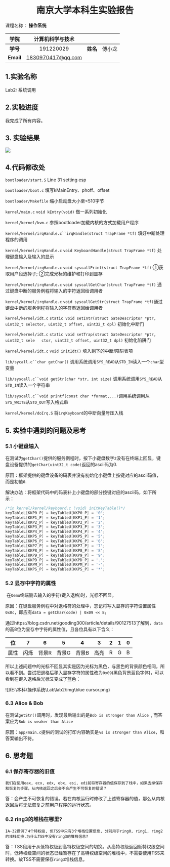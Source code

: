 # <center>南京大学本科生实验报告</center>

课程名称： **操作系统**

|   学院    | 计算机科学与技术  |          |        |
| :-------: | :---------------: | :------: | :----: |
| **学号**  |     191220029     | **姓名** | 傅小龙 |
| **Email** | 1830970417@qq.com |          |        |

## 1.实验名称

Lab2: 系统调用



## 2.实验进度

我完成了所有内容。



## 3. 实验结果

![](E:\本科\操作系统\Lab\lab2\img\result.png)

## 4.代码修改处

`bootloader/start.S`  Line 31 setting esp

`bootloader/boot.c` 填写kMainEntry、phoff、offset

`bootloader/Makefile`  缩小启动盘大小至<510字节

`kernel/main.c`  `void kEntry(void)` 做一系列初始化

`kernel/kernel/kvm.c` 参照bootloader加载内核的方式加载用户程序

`kernel/kernel/irqHandle.c``irqHandle(struct TrapFrame *tf)` 填好中断处理程序的调用

`kernel/kernel/irqHandle.c` `void KeyboardHandle(struct TrapFrame *tf)` 处理键盘输入及输入的显示

`kernel/kernel/irqHandle.c` `void syscallPrint(struct TrapFrame *tf)` ①获取用户段选择子; ②完成光标的维护和打印到显存

`kernel/kernel/irqHandle.c` `void syscallGetChar(struct TrapFrame *tf)` 通过键盘中断的服务例程将输入的字符返回给调用者

`kernel/kernel/irqHandle.c` `void syscallGetStr(struct TrapFrame *tf)`通过键盘中断的服务例程将输入的字符串返回给调用者

`kernel/kernel/idt.c`  `static void setIntr(struct GateDescriptor *ptr, uint32_t selector, uint32_t offset, uint32_t dpl)` 初始化中断门

`kernel/kernel/idt.c`  `static void setTrap(struct GateDescriptor *ptr, uint32_t sele	ctor, uint32_t offset, uint32_t dpl)` 初始化陷阱门

`kernel/kernel/idt.c`  `void initIdt()` 填入剩下的中断/陷阱表项

`lib/sycall.c``char getChar()` 调用系统调用`SYS_READ`从`STD_IN`读入一个`char`型变量

`lib/syscall.c``void getStr(char *str, int size)` 调用系统调用`SYS_READ`从`STD_IN`读入一个字符串

`lib/syscall.c``void printf(const char *format,...)`调用系统调用从`SYS_WRITE`从`STD_OUT`写入格式串

`kernel/kernel/doIrq.S` 将`irqKeyboard`的中断向量号压入栈



## 5. 实验中遇到的问题及思考

### 5.1 小键盘输入

​	在测试为`getChar()`提供的服务例程时，按下小键盘数字`2`没有在终端上回显，键盘设备提供的`getChar(uint32_t code)`返回的ascii码为0.

​	原因：框架提供的键盘设备的码表并没有初始化小键盘上按键对应的ascii码值，而是初值`0`.

​	解决办法：将框架代码中的码表补上小键盘的部分按键对应的ascii码，如下所示：

```c
/*in kernel/kernel/keyboard.c (void) initKeyTable()*/
keyTableL[KKP0_P] = keyTableU[KKP0_P] = '0';
keyTableL[KKP1_P] = keyTableU[KKP1_P] = '1';
keyTableL[KKP2_P] = keyTableU[KKP2_P] = '2';
keyTableL[KKP3_P] = keyTableU[KKP3_P] = '3';
keyTableL[KKP4_P] = keyTableU[KKP4_P] = '4';
keyTableL[KKP5_P] = keyTableU[KKP5_P] = '5';
keyTableL[KKP6_P] = keyTableU[KKP6_P] = '6';
keyTableL[KKP7_P] = keyTableU[KKP7_P] = '7';
keyTableL[KKP8_P] = keyTableU[KKP8_P] = '8';
keyTableL[KKP9_P] = keyTableU[KKP9_P] = '9';
keyTableL[KKPD_P] = keyTableU[KKPD_P] = '.';
keyTableL[KKPM_P] = keyTableU[KKPM_P] = '-';
keyTableL[KKPS_P] = keyTableU[KKPS_P] = '*';
```

### 5.2 显存中字符的属性

​	在`Qemu`终端删去输入的字符(键入退格)时，光标不回显。

​	原因：在键盘服务例程中对退格符的处理中，忘记将写入显存的字符设置属性`0x0c`，即应有`data = getChar(code) | 0x09 << 8;`

​	通过https://blog.csdn.net/gooding300/article/details/90127513了解到，`data`的高8位为显存中字符的属性值，且各位具有以下含义：

| 位   | 7    | 6     | 5     | 4     | 3    | 2    | 1    | 0    |
| ---- | ---- | ----- | ----- | ----- | ---- | ---- | ---- | ---- |
| 属性 | 闪烁 | 背景R | 背景G | 背景B | 高亮 | R    | G    | B    |

​	所以上述问题中的光标不回显其实是因为光标为黑色，与黑色的背景颜色相同，所以看不到。尝试把退格后移入显存字符的属性改为`0x09`(黑色背景蓝色字体)，可以看到在键入退格后光标又变成了蓝色：

![](E:\本科\操作系统\Lab\lab2\img\blue cursor.png)

### 6.3 Alice & Bob

在测试`getStr()`调用时，发现最后输出的是`Bob is stronger than Alice `, 而答案应为`Bob is weaker than Alice`

原因：`app/main.c`提供的测试的打印内容确实是`%s is stronger than Alice`，和答案输出不符。

## 6. 思考题

### 6.1 保存寄存器的旧值

```
我们在使用eax, ecx, edx, ebx, esi, edi前将寄存器的值保存到了栈中，如果去掉保存和恢复的步骤，从内核返回之后会不会产生不可恢复的错误？
```

答：会产生不可恢复的错误。若在内核运行时修改了上述寄存器的值，那么从内核返回后将无法恢复之前用户程序的运行状态。

### 6.2 ring3的堆栈在哪里?

```
IA-32提供了4个特权级, 但TSS中只有3个堆栈位置信息, 分别用于ring0, ring1, ring2的堆栈切换.为什么TSS中没有ring3的堆栈信息?
```

答：TSS段用于从低特权级到高特权级空间的切换。从高特权级返回低特权级空间时，低特权级空间的状态已经暂存在了高特权级空间的堆栈中，不需要使用TSS来转换。故TSS不需要保存`ring3`堆栈信息。